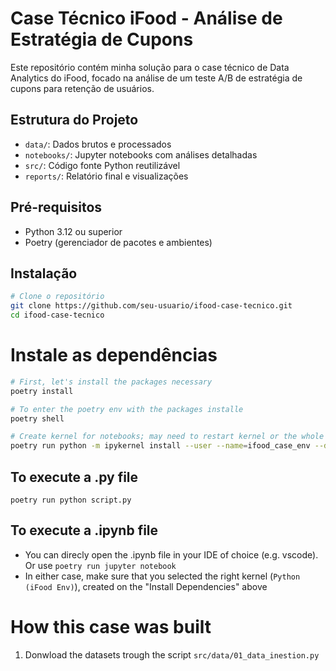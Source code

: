 # Case Técnico iFood - Análise de Estratégia de Cupons

Este repositório contém minha solução para o case técnico de Data Analytics do iFood, focado na análise de um teste A/B de estratégia de cupons para retenção de usuários.

## Estrutura do Projeto

- `data/`: Dados brutos e processados
- `notebooks/`: Jupyter notebooks com análises detalhadas
- `src/`: Código fonte Python reutilizável
- `reports/`: Relatório final e visualizações


## Pré-requisitos
- Python 3.12 ou superior
- Poetry (gerenciador de pacotes e ambientes)


## Instalação 

```bash
# Clone o repositório
git clone https://github.com/seu-usuario/ifood-case-tecnico.git
cd ifood-case-tecnico
```

# Instale as dependências
```bash
# First, let's install the packages necessary
poetry install 

# To enter the poetry env with the packages installe
poetry shell 

# Create kernel for notebooks; may need to restart kernel or the whole vscode/cursor/IDE of choice
poetry run python -m ipykernel install --user --name=ifood_case_env --display-name "Python (iFood Env)" 
```

## To execute a .py file
`poetry run python script.py`


## To execute a .ipynb file

- You can direcly open the .ipynb file in your IDE of choice (e.g. vscode). Or use `poetry run jupyter notebook`
- In either case, make sure that you selected the right kernel (`Python (iFood Env)`), created on the "Install Dependencies" above



# How this case was built

1. Donwload the datasets trough the script `src/data/01_data_inestion.py`
